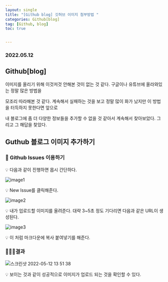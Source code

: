 ```yaml
---
layout: single
title: "[Github blog] 깃허브 이미지 첨부방법 "
categories: Github[blog]
tag: [Github, blog]
toc: true


---
```


### 2022.05.12

## Github[blog] 

이미지를 올리기 위해 이것저것 안해본 것이 없는 것 같다.  구글이나 유튜브에 올라와있는 정말 많은 방법을 

모조리 따라해본 것 같다. 계속해서 실패하는 것을 보고 정말 많이 화가 났지만 이 방법을 터득하지 못한다면 앞으로 

내 블로그에 좀 더 다양한 정보들을 추가할 수 없을 것 같아서 계속해서 찾아보았다. 그리고 그 해답을 찾았다. 

## Guthub 블로그 이미지 추가하기

### 🤡 Github Issues 이용하기  

💡 다음과 같이 진행하면 몹시 간단하다. 

![image1](https://user-images.githubusercontent.com/104547038/167993460-e83ce828-fcf9-4e4e-bab3-27e7e2851c9f.png)

💡 New Issue를 클릭해준다. 

![image2](https://user-images.githubusercontent.com/104547038/167993498-400f2831-af33-4279-b0ce-7df440b87c0c.png)

💡 내가 업로드할 이미지를 올려준다. 대략 3~5초 정도 기다리면 다음과 같은 URL이 생성된다. 

![image3](https://user-images.githubusercontent.com/104547038/167993981-efa4c0bd-b9b2-4e1c-9c7e-995a61c40365.png)

💡 이 처럼 마크다운에 복사 붙여넣기를 해준다.  

### 👨🏻‍💻결과

![스크린샷 2022-05-12 13 51 38](https://user-images.githubusercontent.com/104547038/167994431-a41df0a0-6aea-479e-acad-41449a69be7e.png)

💡 보이는 것과 같이 성공적으로 이미지가 업로드 되는 것을 확인할 수 있다. 